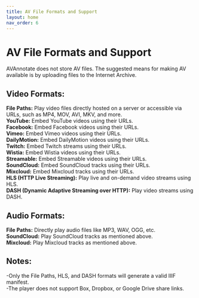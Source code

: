 ```yaml
---
title: AV File Formats and Support
layout: home
nav_order: 6
---
```


# AV File Formats and Support

AVAnnotate does not store AV files. The suggested means for making AV available is by uploading files to the Internet Archive. 

## Video Formats:
**File Paths:** Play video files directly hosted on a server or accessible via URLs, such as MP4, MOV, AVI, MKV, and more.  <br>
**YouTube:** Embed YouTube videos using their URLs.  <br>
**Facebook:** Embed Facebook videos using their URLs.  <br>
**Vimeo:** Embed Vimeo videos using their URLs.  <br>
**DailyMotion:** Embed DailyMotion videos using their URLs.  <br>
**Twitch:** Embed Twitch streams using their URLs.  <br>
**Wistia:** Embed Wistia videos using their URLs.  <br>
**Streamable:** Embed Streamable videos using their URLs.  <br>
**SoundCloud:** Embed SoundCloud tracks using their URLs.  <br>
**Mixcloud:** Embed Mixcloud tracks using their URLs.  <br>
**HLS (HTTP Live Streaming):** Play live and on-demand video streams using HLS.  <br>
**DASH (Dynamic Adaptive Streaming over HTTP):** Play video streams using DASH.  <br>

## Audio Formats:
**File Paths:** Directly play audio files like MP3, WAV, OGG, etc.  <br>
**SoundCloud:** Play SoundCloud tracks as mentioned above.  <br>
**Mixcloud:** Play Mixcloud tracks as mentioned above.  <br>

## Notes: 
-Only the File Paths, HLS, and DASH formats will generate a valid IIIF manifest.  <br>
-The player does not support Box, Dropbox, or Google Drive share links.
